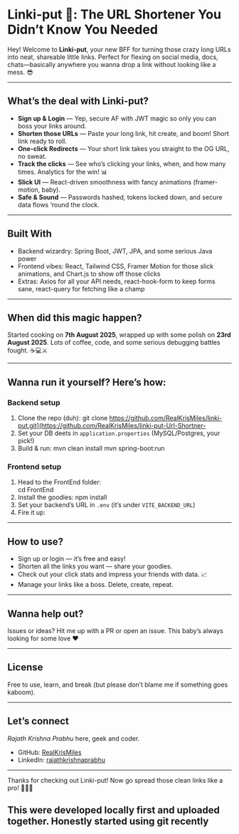 # Linki-put 🚀: The URL Shortener You Didn’t Know You Needed

Hey! Welcome to **Linki-put**, your new BFF for turning those crazy long URLs into neat, shareable little links. Perfect for flexing on social media, docs, chats—basically anywhere you wanna drop a link without looking like a mess. 😎

---

## What’s the deal with Linki-put?

- **Sign up & Login** — Yep, secure AF with JWT magic so only you can boss your links around.  
- **Shorten those URLs** — Paste your long link, hit create, and boom! Short link ready to roll.  
- **One-click Redirects** — Your short link takes you straight to the OG URL, no sweat.  
- **Track the clicks** — See who’s clicking your links, when, and how many times. Analytics for the win! 📊  
- **Slick UI** — React-driven smoothness with fancy animations (framer-motion, baby).  
- **Safe & Sound** — Passwords hashed, tokens locked down, and secure data flows ‘round the clock.

---

## Built With

- Backend wizardry: Spring Boot, JWT, JPA, and some serious Java power  
- Frontend vibes: React, Tailwind CSS, Framer Motion for those slick animations, and Chart.js to show off those clicks  
- Extras: Axios for all your API needs, react-hook-form to keep forms sane, react-query for fetching like a champ

---

## When did this magic happen?

Started cooking on **7th August 2025**, wrapped up with some polish on **23rd August 2025**. Lots of coffee, code, and some serious debugging battles fought. ☕💻⚔️

---

## Wanna run it yourself? Here’s how:

### Backend setup

1. Clone the repo (duh):
   git clone https://github.com/RealKrisMiles/linki-put.git](https://github.com/RealKrisMiles/linki-put-Url-Shortner-
2. Set your DB deets in `application.properties` (MySQL/Postgres, your pick!)  
3. Build & run:
     mvn clean install
     mvn spring-boot:run


### Frontend setup

1. Head to the FrontEnd folder:  
  cd FrontEnd
2. Install the goodies:
   npm install
3. Set your backend’s URL in `.env` (it’s under `VITE_BACKEND_URL`)  
4. Fire it up:  

---

## How to use?

- Sign up or login — it’s free and easy!  
- Shorten all the links you want — share your goodies.  
- Check out your click stats and impress your friends with data. 📈  
- Manage your links like a boss. Delete, create, repeat.

---

## Wanna help out?

Issues or ideas? Hit me up with a PR or open an issue. This baby’s always looking for some love ❤️

---

## License

Free to use, learn, and break (but please don’t blame me if something goes kaboom).

---

## Let’s connect

*Rajath Krishna Prabhu* here, geek and coder.  
- GitHub: [RealKrisMiles](https://github.com/RealKrisMiles)  
- LinkedIn: [rajathkrishnaprabhu](https://www.linkedin.com/in/rajathkrishnaprabhu/)

---

Thanks for checking out Linki-put! Now go spread those clean links like a pro! 🎉🚀🌐

## This were developed locally first and uploaded together. Honestly started using git recently
